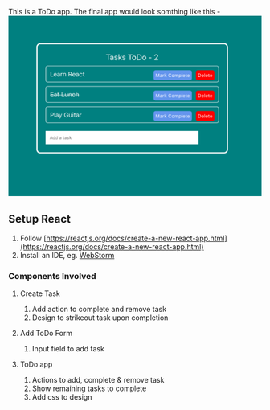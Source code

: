 This is a ToDo app. The final app would look somthing like this -
![todo app](https://raw.githubusercontent.com/priyanshu-sekhar/fullstack-tutorial/master/public/todo.png)

## Setup React
1. Follow [https://reactjs.org/docs/create-a-new-react-app.html](https://reactjs.org/docs/create-a-new-react-app.html)
2. Install an IDE, eg. [WebStorm](https://www.jetbrains.com/webstorm/)

### Components Involved
1. Create Task

    1. Add action to complete and remove task
    2. Design to strikeout task upon completion
    
2. Add ToDo Form

    1. Input field to add task
    
3. ToDo app

    1. Actions to add, complete & remove task
    2. Show remaining tasks to complete
    3. Add css to design
    